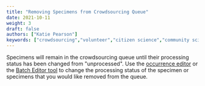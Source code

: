```yaml
---
title: "Removing Specimens from Crowdsourcing Queue"
date: 2021-10-11
weight: 3
draft: false
authors: ["Katie Pearson"]
keywords: ["crowdsourcing","volunteer","citizen science","community science"]
---
```


Specimens will remain in the crowdsourcing queue until their processing status has been changed from "unprocessed". Use the [occurrence editor](/docs/Editor_Guide/Editing_Searching_Records/) or the [Batch Editor tool](/docs/Collection_Manager_Guide/Editing_Occurrences/batch_editing) to change the processing status of the specimen or specimens that you would like removed from the queue.
